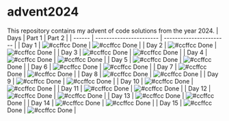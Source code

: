 # advent2024
This repository contains my advent of code solutions from the year 2024.
| Days   | Part 1                  | Part 2                 |
| ------ | ----------------------- | ----------------------- |
| Day 1  | ![#ccffcc](https://via.placeholder.com/15/ccffcc/000000?text=+) Done                    | ![#ccffcc](https://via.placeholder.com/15/ccffcc/000000?text=+) Done                     |
| Day 2  | ![#ccffcc](https://via.placeholder.com/15/ccffcc/000000?text=+) Done                    | ![#ccffcc](https://via.placeholder.com/15/ccffcc/000000?text=+) Done                     |
| Day 3  | ![#ccffcc](https://via.placeholder.com/15/ccffcc/000000?text=+) Done                    | ![#ccffcc](https://via.placeholder.com/15/ccffcc/000000?text=+) Done                     |
| Day 4  | ![#ccffcc](https://via.placeholder.com/15/ccffcc/000000?text=+) Done                    | ![#ccffcc](https://via.placeholder.com/15/ccffcc/000000?text=+) Done                     |
| Day 5  | ![#ccffcc](https://via.placeholder.com/15/ccffcc/000000?text=+) Done                    | ![#ccffcc](https://via.placeholder.com/15/ccffcc/000000?text=+) Done                     |
| Day 6  | ![#ccffcc](https://via.placeholder.com/15/ccffcc/000000?text=+) Done                    | ![#ccffcc](https://via.placeholder.com/15/ccffcc/000000?text=+) Done                     |
| Day 7  | ![#ccffcc](https://via.placeholder.com/15/ccffcc/000000?text=+) Done                    | ![#ccffcc](https://via.placeholder.com/15/ccffcc/000000?text=+) Done                     |
| Day 8  | ![#ccffcc](https://via.placeholder.com/15/ccffcc/000000?text=+) Done                    | ![#ccffcc](https://via.placeholder.com/15/ccffcc/000000?text=+) Done                     |
| Day 9  | ![#ccffcc](https://via.placeholder.com/15/ccffcc/000000?text=+) Done                    | ![#ccffcc](https://via.placeholder.com/15/ccffcc/000000?text=+) Done                     |
| Day 10 | ![#ccffcc](https://via.placeholder.com/15/ccffcc/000000?text=+) Done                    | ![#ccffcc](https://via.placeholder.com/15/ccffcc/000000?text=+) Done                     |
| Day 11 | ![#ccffcc](https://via.placeholder.com/15/ccffcc/000000?text=+) Done                    | ![#ccffcc](https://via.placeholder.com/15/ccffcc/000000?text=+) Done                     |
| Day 12 | ![#ccffcc](https://via.placeholder.com/15/ccffcc/000000?text=+) Done                    | ![#ccffcc](https://via.placeholder.com/15/ccffcc/000000?text=+) Done                     |
| Day 13 | ![#ccffcc](https://via.placeholder.com/15/ccffcc/000000?text=+) Done                    | ![#ccffcc](https://via.placeholder.com/15/ccffcc/000000?text=+) Done                     |
| Day 14 | ![#ccffcc](https://via.placeholder.com/15/ccffcc/000000?text=+) Done                    | ![#ccffcc](https://via.placeholder.com/15/ccffcc/000000?text=+) Done                     |
| Day 15 | ![#ccffcc](https://via.placeholder.com/15/ccffcc/000000?text=+) Done                    | ![#ccffcc](https://via.placeholder.com/15/ccffcc/000000?text=+) Done                     |